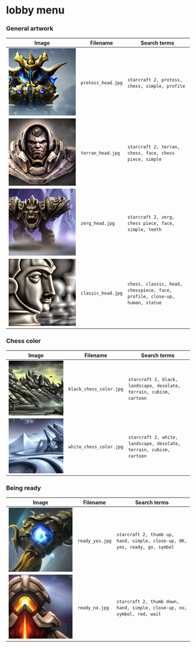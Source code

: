 # lobby menu

### General artwork

Image                    |Filename             |Search terms
-------------------------|---------------------|---------------------------------------------------------------------
![](protoss_head.jpg)    |`protoss_head.jpg`   |`starcraft 2, protoss, chess, simple, profile`
![](terran_head.jpg)     |`terran_head.jpg`    |`starcraft 2, terran, chess, face, chess piece, simple`
![](zerg_head.jpg)       |`zerg_head.jpg`      |`starcraft 2, zerg, chess piece, face, simple, teeth`
![](classic_head.jpg)    |`classic_head.jpg`   |`chess, classic, head, chesspiece, face, profile, close-up, human, statue`

### Chess color

Image                     |Filename               |Search terms
--------------------------|-----------------------|---------------------------------------------------------------------
![](black_chess_color.jpg)|`black_chess_color.jpg`|`starcraft 2, black, landscape, desolate, terrain, cubism, cartoon`
![](white_chess_color.jpg)|`white_chess_color.jpg`|`starcraft 2, white, landscape, desolate, terrain, cubism, cartoon`


### Being ready

Image                          |Filename                   |Search terms
-------------------------------|---------------------------|---------------------------------------------------------------------
![](ready_yes.jpg)             |`ready_yes.jpg`            |`starcraft 2, thumb up, hand, simple, close-up, OK, yes, ready, go, symbol`
![](ready_no.jpg)              |`ready_no.jpg`             |`starcraft 2, thumb down, hand, simple, close-up, no, symbol, red, wait`
